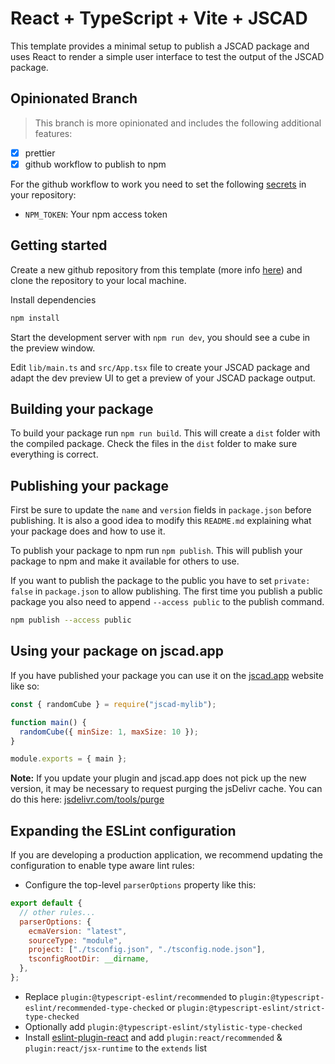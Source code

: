 # React + TypeScript + Vite + JSCAD

This template provides a minimal setup to publish a JSCAD package and uses React to render a simple user interface to test the output of the JSCAD package.

## Opinionated Branch

> This branch is more opinionated and includes the following additional features:

- [x] prettier
- [x] github workflow to publish to npm

For the github workflow to work you need to set the following [secrets](https://docs.github.com/en/actions/reference/encrypted-secrets#creating-encrypted-secrets-for-a-repository) in your repository:

- `NPM_TOKEN`: Your npm access token

## Getting started

Create a new github repository from this template (more info [here](https://docs.github.com/en/repositories/creating-and-managing-repositories/creating-a-repository-from-a-template)) and clone the repository to your local machine.

Install dependencies

```bash
npm install
```

Start the development server with `npm run dev`, you should see a cube in the preview window.

Edit `lib/main.ts` and `src/App.tsx` file to create your JSCAD package and adapt the dev preview UI to get a preview of your JSCAD package output.

## Building your package

To build your package run `npm run build`. This will create a `dist` folder with the compiled package. Check the files in the `dist` folder to make sure everything is correct.

## Publishing your package

First be sure to update the `name` and `version` fields in `package.json` before publishing. It is also a good idea to modify this `README.md` explaining what your package does and how to use it.

To publish your package to npm run `npm publish`. This will publish your package to npm and make it available for others to use.

If you want to publish the package to the public you have to set `private: false` in `package.json` to allow publishing. The first time you publish a public package you also need to append `--access public` to the publish command.

```bash
npm publish --access public
```

## Using your package on jscad.app

If you have published your package you can use it on the [jscad.app](https://jscad.app) website like so:

```javascript
const { randomCube } = require("jscad-mylib");

function main() {
  randomCube({ minSize: 1, maxSize: 10 });
}

module.exports = { main };
```

**Note:** If you update your plugin and jscad.app does not pick up the new version, it may be necessary to request purging the jsDelivr cache. You can do this here: [jsdelivr.com/tools/purge](https://www.jsdelivr.com/tools/purge)

## Expanding the ESLint configuration

If you are developing a production application, we recommend updating the configuration to enable type aware lint rules:

- Configure the top-level `parserOptions` property like this:

```js
export default {
  // other rules...
  parserOptions: {
    ecmaVersion: "latest",
    sourceType: "module",
    project: ["./tsconfig.json", "./tsconfig.node.json"],
    tsconfigRootDir: __dirname,
  },
};
```

- Replace `plugin:@typescript-eslint/recommended` to `plugin:@typescript-eslint/recommended-type-checked` or `plugin:@typescript-eslint/strict-type-checked`
- Optionally add `plugin:@typescript-eslint/stylistic-type-checked`
- Install [eslint-plugin-react](https://github.com/jsx-eslint/eslint-plugin-react) and add `plugin:react/recommended` & `plugin:react/jsx-runtime` to the `extends` list
